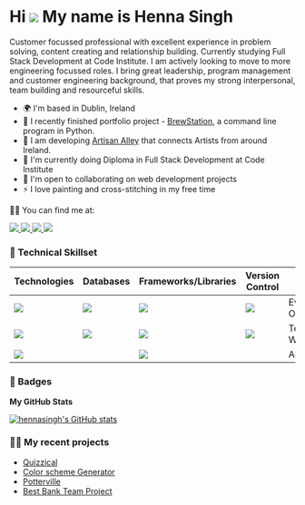 Hi ![](https://user-images.githubusercontent.com/18350557/176309783-0785949b-9127-417c-8b55-ab5a4333674e.gif) My name is Henna Singh
===================================================================================================================================

Customer focussed professional with excellent experience in problem solving, content creating and relationship building. Currently studying Full Stack Development at Code Institute. I am actively looking to move to more engineering focussed roles. I bring  great leadership, program management and customer engineering background, that proves my strong interpersonal, team building and resourceful skills.

* 🌍  I'm based in Dublin, Ireland
* 🚀  I recently finished portfolio project - [BrewStation](https://github.com/hennasingh/BrewStation), a command line program in Python.
* 🚀  I am developing [Artisan Alley](https://github.com/hennasingh/ArtisanAlley) that connects Artists from around Ireland.
* 🧠  I'm currently doing Diploma in Full Stack Development at Code Institute 
* 🤝  I'm open to collaborating on web development projects
* ⚡  I love painting and cross-stitching in my free time

🙋‍♀️ You can find me at:

<a href="https://www.linkedin.com/in/hennasingh" target="_blank">
  <img src="https://img.shields.io/badge/LinkedIn-0077B5?style=for-the-badge&logo=linkedin&logoColor=white">
</a>

<a href="https://codelady.hashnode.dev/" target="_blank">
  <img src="https://img.shields.io/badge/Hashnode-2962FF?style=for-the-badge&logo=hashnode&logoColor=white">
</a> 

<a href="http://www.medium.com/@hennasingh" target="_blank">
  <img src="https://img.shields.io/badge/Medium-12100E?style=for-the-badge&logo=medium&logoColor=white">
</a> 

<a href="https://www.x.com/henna_dev" target="_blank">
  <img src="https://img.shields.io/badge/Twitter-1DA1F2?style=for-the-badge&logo=twitter&logoColor=white">
</a>


### 🤖 Technical Skillset

| Technologies | Databases | Frameworks/Libraries | Version Control | Others |
|---|---|---|---|---|
|<img src="https://img.shields.io/badge/JavaScript-F7DF1E?style=for-the-badge&logo=javascript&logoColor=black">|<img src="https://img.shields.io/badge/Firebase-039BE5?style=for-the-badge&logo=Firebase&logoColor=white">|<img src="https://img.shields.io/badge/React-20232A?style=for-the-badge&logo=react&logoColor=61DAFB">|<img src="https://img.shields.io/badge/GIT-E44C30?style=for-the-badge&logo=git&logoColor=white">| Event Organizing   |
|<img src="https://img.shields.io/badge/HTML5-E34F26?style=for-the-badge&logo=html5&logoColor=white">|<img src="https://img.shields.io/badge/Realm-39477F?style=for-the-badge&logo=realm&logoColor=white"> |<img src="https://img.shields.io/badge/Bootstrap-563D7C?style=for-the-badge&logo=bootstrap&logoColor=white">|<img src="https://img.shields.io/badge/GitHub-100000?style=for-the-badge&logo=github&logoColor=white">| Technical Writing |
|<img src="https://img.shields.io/badge/CSS3-1572B6?style=for-the-badge&logo=css3&logoColor=white">|   |<img src="https://img.shields.io/badge/vite-%23646CFF.svg?style=for-the-badge&logo=vite&logoColor=white">|   |Advocacy|



### 🥇 Badges

<b>My GitHub Stats</b>

<a href="http://www.github.com/hennasingh"><img src="https://github-readme-stats.vercel.app/api?username=hennasingh&show_icons=true&hide=&count_private=true&title_color=0891b2&text_color=ffffff&icon_color=0891b2&bg_color=1c1917&hide_border=true&show_icons=true" alt="hennasingh's GitHub stats" /></a>


### 👩‍💻 My recent projects 

- <a href="https://quizz-with-react.netlify.app/" target="_blank"> Quizzical</a>
- <a href="https://generate-colorscheme.netlify.app" target="_blank"> Color scheme Generator </a>
- <a href="https://github.com/hennasingh/Potterville" target="_blank"> Potterville </a>
- <a href="http://github.com/hennasingh/best-bank" target="_blank">Best Bank Team Project</a>




